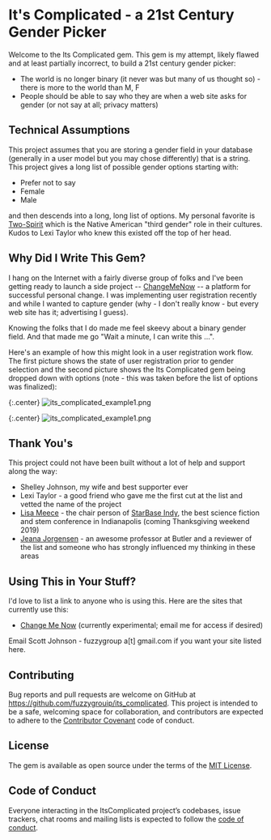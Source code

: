 # It's Complicated - a 21st Century Gender Picker

Welcome to the Its Complicated gem.  This gem is my attempt, likely flawed and at least partially incorrect, to build a 21st century gender picker:

* The world is no longer binary (it never was but many of us thought so) - there is more to the world than M, F
* People should be able to say who they are when a web site asks for gender (or not say at all; privacy matters)

## Technical Assumptions

This project assumes that you are storing a gender field in your database (generally in a user model but you may chose differently) that is a string.  This project gives a long list of possible gender options starting with: 

* Prefer not to say
* Female
* Male

and then descends into a long, long list of options.  My personal favorite is [Two-Spirit](https://en.wikipedia.org/wiki/Two-spirit) which is the Native American "third gender" role in their cultures.  Kudos to Lexi Taylor who knew this existed off the top of her head.

## Why Did I Write This Gem?

I hang on the Internet with a fairly diverse group of folks and I've been getting ready to launch a side project -- [ChangeMeNow](https://www.changemenow.io) -- a platform for successful personal change.  I was implementing user registration recently and while I wanted to capture gender (why - I don't really know - but every web site has it; advertising I guess).  

Knowing the folks that I do made me feel skeevy about a binary gender field.  And that made me go "Wait a minute, I can write this ...".

Here's an example of how this might look in a user registration work flow.  The first picture shows the state of user registration prior to gender selection and the second picture shows the Its Complicated gem being dropped down with options (note - this was taken before the list of options was finalized):

{:.center}
![its_complicated_example1.png](https://fuzzyblog.io/blog/assets/its_complicated_example1.png)


{:.center}
![its_complicated_example1.png](https://fuzzyblog.io/blog/assets/its_complicated_example2.png)


## Thank You's

This project could not have been built without a lot of help and support along the way:

* Shelley Johnson, my wife and best supporter ever
* Lexi Taylor - a good friend who gave me the first cut at the list and vetted the name of the project
* [Lisa Meece](https://www.lisameece.com/) - the chair person of [StarBase Indy](https://www.starbaseindy.org), the best science fiction and stem conference in Indianapolis (coming Thanksgiving weekend 2019)
* [Jeana Jorgensen](https://twitter.com/foxyfolklorist?ref_src=twsrc%5Egoogle%7Ctwcamp%5Eserp%7Ctwgr%5Eauthor) - an awesome professor at Butler and a reviewer of the list and someone who has strongly influenced my thinking in these areas

## Using This in Your Stuff?

I'd love to list a link to anyone who is using this.  Here are the sites that currently use this:

* [Change Me Now](https://www.changemenow.io) (currently experimental; email me for access if desired)

Email Scott Johnson - fuzzygroup a[t] gmail.com if you want your site listed here.

## Contributing

Bug reports and pull requests are welcome on GitHub at https://github.com/fuzzygrouip/its_complicated. This project is intended to be a safe, welcoming space for collaboration, and contributors are expected to adhere to the [Contributor Covenant](http://contributor-covenant.org) code of conduct.

## License

The gem is available as open source under the terms of the [MIT License](https://opensource.org/licenses/MIT).

## Code of Conduct

Everyone interacting in the ItsComplicated project’s codebases, issue trackers, chat rooms and mailing lists is expected to follow the [code of conduct](https://github.com/fuzzygroup/its_complicated/blob/master/CODE_OF_CONDUCT.md).

